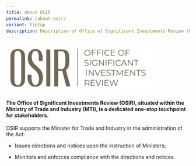 ```yaml
---
title: About OSIR
permalink: /about-osir/
variant: tiptap
description: Description of Office of Significant Investments Review (OSIR)
---
```

<p></p><div class="isomer-image-wrapper"><img style="width: 80%;" height="auto" width="100%" alt="" src="/images/logo_1.jpg"></div><h4>The Office of Significant Investments Review (OSIR), situated within the Ministry of Trade and Industry (MTI), is a dedicated one-stop touchpoint for stakeholders.</h4><p>OSIR supports the Minister for Trade and Industry in the administration of the Act:</p><ul data-tight="true" class="tight"><li><p>Issues directions and notices upon the instruction of Ministers;</p></li><li><p>Monitors and enforces compliance with the directions and notices.</p></li></ul><p></p>